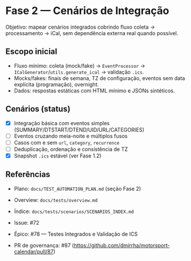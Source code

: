 # Fase 2 — Cenários de Integração

Objetivo: mapear cenários integrados cobrindo fluxo coleta → processamento → iCal, sem dependência externa real quando possível.

## Escopo inicial
- Fluxo mínimo: coleta (mock/fake) → `EventProcessor` → `ICalGenerator`/`utils.generate_ical` → validação `.ics`.
- Mocks/fakes: finais de semana, TZ de configuração, eventos sem data explícita (programação), overnight.
- Dados: respostas estáticas com HTML mínimo e JSONs sintéticos.

## Cenários (status)
- [x] Integração básica com eventos simples (SUMMARY/DTSTART/DTEND/UID/URL/CATEGORIES)
- [ ] Eventos cruzando meia-noite e múltiplos fusos
- [ ] Casos com e sem `url`, `category`, `recurrence`
- [ ] Deduplicação, ordenação e consistência de TZ
- [x] Snapshot `.ics` estável (ver Fase 1.2)

## Referências
- Plano: `docs/TEST_AUTOMATION_PLAN.md` (seção Fase 2)
- Overview: `docs/tests/overview.md`
- Índice: `docs/tests/scenarios/SCENARIOS_INDEX.md`
- Issue: #72

- Épico: #78 — Testes Integrados e Validação de ICS
- PR de governança: #87 (https://github.com/dmirrha/motorsport-calendar/pull/87)

